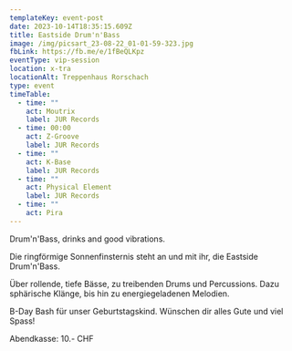 ```yaml
---
templateKey: event-post
date: 2023-10-14T18:35:15.609Z
title: Eastside Drum'n'Bass
image: /img/picsart_23-08-22_01-01-59-323.jpg
fbLink: https://fb.me/e/1fBeQLKpz
eventType: vip-session
location: x-tra
locationAlt: Treppenhaus Rorschach
type: event
timeTable:
  - time: ""
    act: Moutrix
    label: JUR Records
  - time: 00:00
    act: Z-Groove
    label: JUR Records
  - time: ""
    act: K-Base
    label: JUR Records
  - time: ""
    act: Physical Element
    label: JUR Records
  - time: ""
    act: Pira
---
```

Drum'n'Bass, drinks and good vibrations.

Die ringförmige Sonnenfinsternis steht an und mit ihr, die Eastside Drum'n'Bass.

Über rollende, tiefe Bässe, zu treibenden Drums und Percussions.
Dazu sphärische Klänge, bis hin zu energiegeladenen Melodien.

B-Day Bash für unser Geburtstagskind. Wünschen dir alles Gute und viel Spass!

Abendkasse: 10.- CHF
